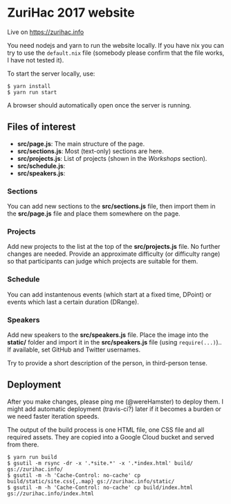 # ZuriHac 2017 website

Live on https://zurihac.info

You need nodejs and yarn to run the website locally. If you have nix you can try
to use the `default.nix` file (somebody please confirm that the file works, I have
not tested it).

To start the server locally, use:

    $ yarn install
    $ yarn run start

A browser should automatically open once the server is running.

## Files of interest

 - **src/page.js**: The main structure of the page.
 - **src/sections.js**: Most (text-only) sections are here.
 - **src/projects.js**: List of projects (shown in the *Workshops* section).
 - **src/schedule.js**:
 - **src/speakers.js**:


### Sections

You can add new sections to the **src/sections.js** file, then import them in the **src/page.js**
file and place them somewhere on the page.

### Projects

Add new projects to the list at the top of the **src/projects.js** file. No further
changes are needed. Provide an approximate difficulty (or difficulty range) so that
participants can judge which projects are suitable for them.

### Schedule

You can add instantenous events (which start at a fixed time, DPoint) or events which
last a certain duration (DRange).

### Speakers

Add new speakers to the **src/speakers.js** file. Place the image into the **static/** folder
and import it in the **src/speakers.js** file (using `require(...)`).. If available, set
GitHub and Twitter usernames.

Try to provide a short description of the person, in third-person tense.

## Deployment

After you make changes, please ping me (@wereHamster) to deploy them. I might
add automatic deployment (travis-ci?) later if it becomes a burden or we need faster
iteration speeds.

The output of the build process is one HTML file, one CSS file and all
required assets. They are copied into a Google Cloud bucket and served
from there.

    $ yarn run build
    $ gsutil -m rsync -dr -x '.*site.*' -x '.*index.html' build/ gs://zurihac.info/
    $ gsutil -m -h 'Cache-Control: no-cache' cp build/static/site.css{,.map} gs://zurihac.info/static/
    $ gsutil -m -h 'Cache-Control: no-cache' cp build/index.html gs://zurihac.info/index.html

